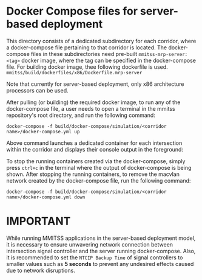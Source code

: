 # Docker Compose files for server-based deployment

This directory consists of a dedicated subdirectory for each corridor, where a docker-compose file pertaining to that corridor is located. The docker-compose files in these subdirectories need pre-built `mmitss-mrp-server:<tag>` docker image, where the tag can be specified in the docker-compose file. For building docker image, thee following dockerfile is used.
```mmitss/build/dockerfiles/x86/Dockerfile.mrp-server```

Note that currently for server-based deployment, only x86 architecture processors can be used.

After pulling (or building) the required docker image, to run any of the docker-compose file, a user needs to open a terminal in the mmitss repository's root directory, and run the following command:
```
docker-compose -f build/docker-compose/simulation/<corridor name>/docker-compose.yml up
```

Above command launches a dedicated container for each intersection within the corridor and displays their console output in the foreground:

To stop the running containers created via the docker-compose, simply press `ctrl+c` in the terminal where the output of docker-compose is being shown. After stopping the running containers, to remove the macvlan network created by the docker-compose file, run the following command:
```
docker-compose -f build/docker-compose/simulation/<corridor name>/docker-compose.yml down
```

# IMPORTANT

While running MMITSS applications in the server-based deployment model, it is necessary to ensure unwavering network connection between intersection signal controller and the server running docker-compose. Also, it is recommended to set the `NTCIP Backup Time` of signal controllers to smaller values such as **5 seconds** to prevent any undesired effects caused due to network disruptions.
